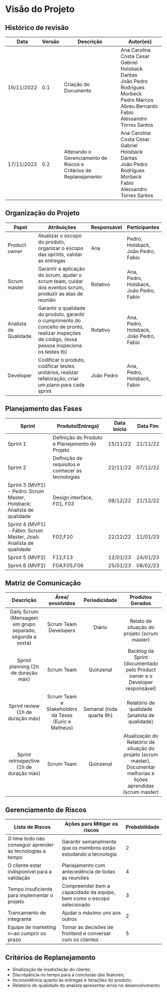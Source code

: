 # Visão do Projeto

## Histórico de revisão

| Data | Versão | Descrição | Autor(es) |
|------|--------|-----------|-----------|
| 16/11/2022 | 0.1 | Criação do Documento | Ana Carolina Costa Cesar</br> Gabriel Holsback Dantas</br> João Pedro Rodrigues Morbeck</br> Pedro Marcos Abreu Bernardo</br> Fabio Alessandro Torres Santos |
| 17/11/2022 | 0.2 | Alterando o Gerenciamento de Riscos e</br>Critérios de Replanejamento | Ana Carolina Costa Cesar</br> Gabriel Holsback Dantas</br> João Pedro Rodrigues Morbeck</br> Fabio Alessandro Torres Santos |

## Organização do Projeto

| Papel                 | Atribuições                                                                                                                                                         | Responsável | Participantes                                       |
| --------------------- | ------------------------------------------------------------------------------------------------------------------------------------------------------------------- | ----------- | --------------------------------------------------- |
| Product owner         | Atualizar o escopo do produto, organizar o escopo das sprints, validar as entregas                                                                                  | Ana         | Pedro,</br>Holsback,</br>João Pedro,</br>Fabio         |
| Scrum master          | Garantir a aplicação do scrum, ajudar o scrum team, cuidar dos eventos scrum, produzir as atas de reunião                                                           | Rotativo    | Ana,</br>Pedro,</br>Holsback,</br>João Pedro,</br>Fabio |
| Analista de Qualidade | Garantir a qualidade do produto, garantir o cumprimento do conceito de pronto, realizar inspeções de código, (essa pessoa inspeciona os testes tb) | Rotativo    | Ana,</br>Pedro,</br>Holsback,</br>João Pedro,</br>Fabio |
| Developer             | Codificar o produto, codificar testes unitários, realizar refatoração, criar um plano para cada sprint                                                              | João Pedro  | Ana,</br>Pedro,</br>Holsback,</br>Fabio                |

## Planejamento das Fases

| Sprint                                                                | Produto(Entrega)                                 | Data Início | Data Fim |
| --------------------------------------------------------------------- | ------------------------------------------------ | ----------- | -------- |
| Sprint 1                                                              | Definição do Produto e Planejamento do Projeto   | 15/11/22    | 21/11/22 |
| Sprint 2                                                              | Definição de requisitos e conhecer as tecnologias| 22/11/22    | 07/12/22 |
| Sprint 3 (MVP1) - Pedro: Scrum Master, Holsback: Analista de qualidade| Design interface, F01, F03                       | 08/12/22    | 21/12/22 |
| Sprint 4 (MVP1) - Fábio: Scrum Master, Joaõ: Analista de qualidade    | F02,F10                                          | 22/12/22    | 11/01/23 |
| Sprint 5 (MVP2)                                                       | F12,F13                                          | 12/01/23    | 24/01/23 |
| Sprint 6 (MVP2)                                                       | F04,F05,F06                                      | 25/01/23    | 08/02/23 |

## Matriz de Comunicação

|                           Descrição                           |                   Área/ envolvidos                   | Periodicidade |                                                       Produtos Gerados                                                      |
|:-------------------------------------------------------------:|:----------------------------------------------------:|:-------------:|:---------------------------------------------------------------------------------------------------------------------------:|
| Daily Scrum <br>(Mensagem em grupo separado, segunda a sexta) |                 Scrum Team Developers                |     Diário    |                                       <br>Relato de situação do projeto (scrum master)                                      |
|              Sprint planning (2h de duração máx)              |                      Scrum Team                      |   Quinzenal   |                       Backlog da Sprint<br>(documentado pelo Product owner e o Developer responsável)                       |
|               Sprint review (1h de duração máx)               | Scrum Team e Stakeholders da Teses (Euric e Matheus) |   Semanal (toda quarta 9h)  |                                        Relatório de qualidade (analista de qualidade)                                       |
|            Sprint retrospective (1h de duração máx)           |                      Scrum Team                      |   Quinzenal   | Atualização do Relatório de situação do projeto (scrum master),<br> Documentar melhorias e lições aprendidas (scrum master) |


## Gerenciamento de Riscos

| Lista de Riscos                                           | Ações para Mitigar os riscos                                          | Probabilidade |
| --------------------------------------------------------- | --------------------------------------------------------------------- |---------------|
| O time todo não conseguir aprender as tecnologias a tempo | Garantir semanalmente que os membros estão estudando a tecnologia     |          2    |
| O cliente estar indisponível para a validação             | Planejamento com antecedência de todas as reuniões                    |          4    |
| Tempo insuficiente para implementar o projeto             | Compreender bem a capacidade da equipe, bem como o escopo selecionado |          3    |
| Trancamento de integrante                                 | Ajudar o máximo uns aos outros                                        |          2    |
| Equipe de marketing n~ao cumprir os prazo                 | Tomar as decisões de frontend e conversar com os clientes             |          5    |

## Critérios de Replanejamento

- Sinalização de insatisfação do cliente;
- Discrepância no tempo para a conclusão das features;
- Inconsistência quanto às entregas e iterações do produto;
- Relatório de qualidade do analista apresentar erros no desenvolvimento

